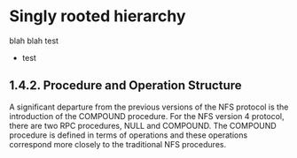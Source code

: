 # Singly rooted hierarchy
blah blah
 test
* test




## 1.4.2.  Procedure and Operation Structure

   A significant departure from the previous versions of the NFS
   protocol is the introduction of the COMPOUND procedure.  For the NFS
   version 4 protocol, there are two RPC procedures, NULL and COMPOUND.
   The COMPOUND procedure is defined in terms of operations and these
   operations correspond more closely to the traditional NFS procedures.

